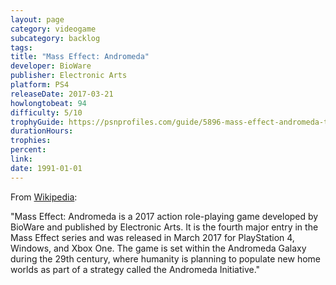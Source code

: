 ```yaml
---
layout: page
category: videogame
subcategory: backlog
tags:
title: "Mass Effect: Andromeda"
developer: BioWare
publisher: Electronic Arts
platform: PS4
releaseDate: 2017-03-21
howlongtobeat: 94
difficulty: 5/10
trophyGuide: https://psnprofiles.com/guide/5896-mass-effect-andromeda-trophy-guide
durationHours:
trophies:
percent:
link:
date: 1991-01-01
---
```


From [Wikipedia](https://en.wikipedia.org/wiki/Mass_Effect:_Andromeda):

"Mass Effect: Andromeda is a 2017 action role-playing game developed by BioWare and published by Electronic Arts. It is the fourth major entry in the Mass Effect series and was released in March 2017 for PlayStation 4, Windows, and Xbox One. The game is set within the Andromeda Galaxy during the 29th century, where humanity is planning to populate new home worlds as part of a strategy called the Andromeda Initiative."

